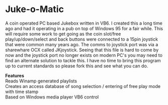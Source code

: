 # Juke-o-Matic

A coin operated PC based Jukebox written in VB6. I created this a long time ago and had it operating in a pub on top of Windows 95 for a fair while. This will require some work to get going as the coin slot/free play/up/down/select and back buttons were connected to a 15pin joystick that were common many years ago. The comms to joystick port was via a sharewhare OCX called JKjoystick. Seeing that this file is hard to come by now and the joystick port no longer exists on modern PC's you may need to find an alternate solution to tackle this. I have no time to bring this program up to current standards so please fork this and see what you can do.

<b>Features</b> <br>
Reads Winamp generated playlists <br>
Creates an access database of song selection / entering of free play mode with time stamp <br>
Based on Windows media player VB6 control<br>
